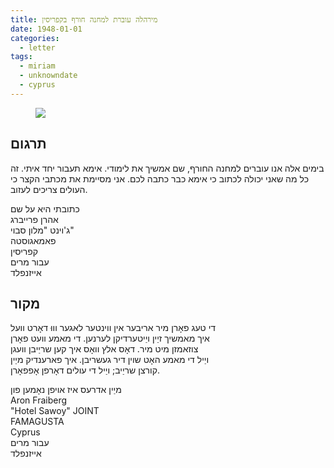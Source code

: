```yaml
---
title: מירהלה עוברת למחנה חורף בקפריסין
date: 1948-01-01
categories:
  - letter
tags:
  - miriam
  - unknowndate
  - cyprus
---
```


<figure class="half">
    <a  href="/pupko-papers/assets/images/1948-01-01-aron-fraiberg.jpg">
    <img src="/pupko-papers/assets/images/1948-01-01-aron-fraiberg.jpg"></a>
</figure>

## תרגום

בימים אלה אנו עוברים למחנה החורף, שם
אמשיך את לימודי. אימא תעבור
יחד איתי. זה כל מה שאני יכולה לכתוב
כי אימא כבר כתבה לכם. אני מסיימת את
מכתבי הקצר כי העולים צריכים לעזוב.

כתובתי היא על שם  
אהרן פרייברג  
ג'וינט "מלון סבוי"  
פאמאגוסטה  
קפריסין  
עבור מרים  
אייזנפלד

## מקור

די טעג פאָרן מיר אריבער אין ווינטער לאגער וווּ דאָרט וועל  
איך מאמשיך זיַין ויַיטערדיקן לערנען. די מאמע וועט פאָרן  
צוזאמזן מיט מיר. דאָס אלץ וואָס איך קען שריַיבן וועגן  
ויַיל די מאמע האָט שוין דיר געשריבן. איך פארענדיק מיַין  
קורצן שריַיב; ויַיל די עולים דאָרפן אָפפאָרן.

מיַין אדרעס איז אויפן נאָמען פון  
Aron Fraiberg  
"Hotel Sawoy" JOINT  
FAMAGUSTA  
Cyprus  
עבור מרים  
אייזנפלד
